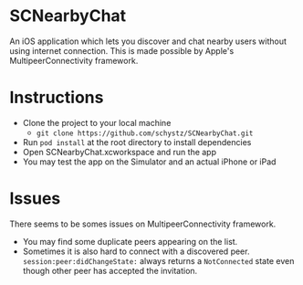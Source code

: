 # SCNearbyChat
An iOS application which lets you discover and chat nearby users without using internet connection. This is made possible by Apple's MultipeerConnectivity framework.

# Instructions
- Clone the project to your local machine
  - `git clone https://github.com/schystz/SCNearbyChat.git`
- Run `pod install` at the root directory to install dependencies
- Open SCNearbyChat.xcworkspace and run the app
- You may test the app on the Simulator and an actual iPhone or iPad

# Issues
There seems to be somes issues on MultipeerConnectivity framework.
- You may find some duplicate peers appearing on the list.
- Sometimes it is also hard to connect with a discovered peer. `session:peer:didChangeState:` always returns a `NotConnected` state even though other peer has accepted the invitation.
